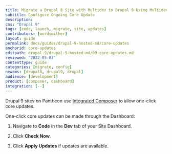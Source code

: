 ```yaml
---
title: Migrate a Drupal 8 Site with Multidev to Drupal 9 Using Multidev
subtitle: Configure Ongoing Core Update
description: 
cms: "Drupal 9"
tags: [code, launch, migrate, site, updates]
contributors: [wordsmither]
layout: guide
permalink: docs/guides/drupal-9-hosted-md/core-updates
anchorid: core-updates
editpath: drupal-9/drupal-9-hosted-md/09-core-updates.md
reviewed: "2022-05-03"
contenttype: guide
categories: [migrate, config]
newcms: [drupal8, drupal9, drupal]
audience: [development]
product: [composer, dashboard]
integration: [--]
---
```


Drupal 9 sites on Pantheon use [Integrated Composer](/guides/integrated-composer) to allow one-click core updates.

<!-- belongs in source/partials/drupal-9/core-updates-partial.md, but it wasn't rendering. Edward 2022-05 -->

One-click core updates can be made through the Dashboard:

1. Navigate to **<span class="fa fa-code"></span> Code** in the **<span class="fa fa-wrench"></span> Dev** tab of your Site Dashboard.

1. Click **Check Now**.

1. Click **Apply Updates** if updates are available.
